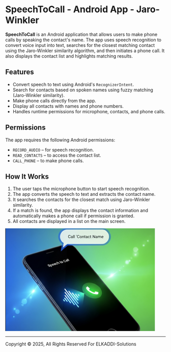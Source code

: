 # SpeechToCall - Android App - Jaro-Winkler

**SpeechToCall** is an Android application that allows users to make phone calls by speaking the contact's name. The app uses speech recognition to convert voice input into text, searches for the closest matching contact using the Jaro-Winkler similarity algorithm, and then initiates a phone call. It also displays the contact list and highlights matching results.

## Features
- Convert speech to text using Android's `RecognizerIntent`.
- Search for contacts based on spoken names using fuzzy matching (Jaro-Winkler similarity).
- Make phone calls directly from the app.
- Display all contacts with names and phone numbers.
- Handles runtime permissions for microphone, contacts, and phone calls.

## Permissions
The app requires the following Android permissions:
- `RECORD_AUDIO` – for speech recognition.
- `READ_CONTACTS` – to access the contact list.
- `CALL_PHONE` – to make phone calls.

## How It Works
1. The user taps the microphone button to start speech recognition.
2. The app converts the speech to text and extracts the contact name.
3. It searches the contacts for the closest match using Jaro-Winkler similarity.
4. If a match is found, the app displays the contact information and automatically makes a phone call if permission is granted.
5. All contacts are displayed in a list on the main screen.

![SpeechToCall](./speech2call.png)

---
Copyright © 2025, All Rights Reserved For ELKADDI-Solutions

